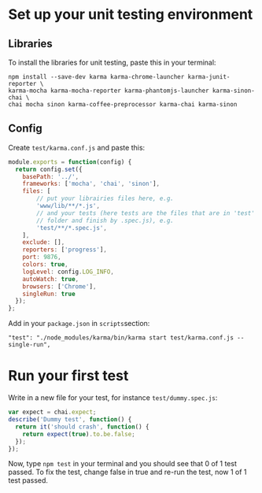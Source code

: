 # Set up your unit testing environment

## Libraries

To install the libraries for unit testing, paste this in your terminal:

```shell
npm install --save-dev karma karma-chrome-launcher karma-junit-reporter \
karma-mocha karma-mocha-reporter karma-phantomjs-launcher karma-sinon-chai \
chai mocha sinon karma-coffee-preprocessor karma-chai karma-sinon
```

## Config

Create `test/karma.conf.js` and paste this:

```js
module.exports = function(config) {
  return config.set({
    basePath: '../',
    frameworks: ['mocha', 'chai', 'sinon'],
    files: [
        // put your librairies files here, e.g.
        'www/lib/**/*.js',
        // and your tests (here tests are the files that are in 'test'
        // folder and finish by .spec.js), e.g.
        'test/**/*.spec.js',
    ],
    exclude: [],
    reporters: ['progress'],
    port: 9876,
    colors: true,
    logLevel: config.LOG_INFO,
    autoWatch: true,
    browsers: ['Chrome'],
    singleRun: true
  });
};
```

Add in your `package.json` in `scripts`section:

```
"test": "./node_modules/karma/bin/karma start test/karma.conf.js --single-run",
```

# Run your first test

Write in a new file for your test, for instance `test/dummy.spec.js`:
```js
var expect = chai.expect;
describe('Dummy test', function() {
  return it('should crash', function() {
    return expect(true).to.be.false;
  });
});
```

Now, type `npm test` in your terminal and you should see that 0 of 1 test passed. To fix the test, change false in true and re-run the test, now 1 of 1 test passed.
